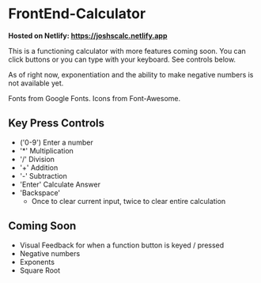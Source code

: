 # FrontEnd-Calculator

**Hosted on Netlify: https://joshscalc.netlify.app**
 
This is a functioning calculator with more features coming soon. You can click buttons or you can type with your keyboard. See controls below.

As of right now, exponentiation and the ability to make negative numbers is not available yet. 

Fonts from Google Fonts. Icons from Font-Awesome.

## Key Press Controls
* ('0-9') Enter a number
* '\*'    Multiplication
* '/'     Division
* '+'     Addition
* '-'     Subtraction
* 'Enter' Calculate Answer
* 'Backspace' 
    - Once to clear current input, twice to clear entire calculation


## Coming Soon
* Visual Feedback for when a function button is keyed / pressed
* Negative numbers
* Exponents
* Square Root
